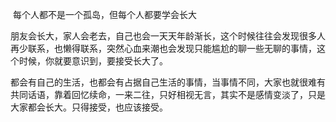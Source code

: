 ​		每个人都不是一个孤岛，但每个人都要学会长大

​		朋友会长大，家人会老去，自己也会一天天年龄渐长，这个时候往往会发现很多人再少联系，也懒得联系，突然心血来潮也会发现只能尴尬的聊一些无聊的事情，这个时候，你就要意识到，要接受长大了。

​		都会有自己的生活，也都会有占据自己生活的事情，当事情不同，大家也就很难有共同话语，靠着回忆续命，一来二往，只好相视无言，其实不是感情变淡了，只是大家都会长大。只得接受，也应该接受。
